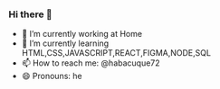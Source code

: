 ### Hi there 👋
- 🔭 I’m currently working at Home 
- 🌱 I’m currently learning HTML,CSS,JAVASCRIPT,REACT,FIGMA,NODE,SQL 
- 📫 How to reach me: @habacuque72
- 😄 Pronouns: he

